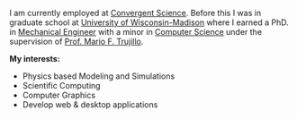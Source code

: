 I am currently employed at [Convergent Science]. Before this I was in graduate school at [University of Wisconsin-Madison] where I earned a PhD. in [Mechanical Engineer](https://www.engr.wisc.edu/department/mechanical-engineering/) with a minor in [Computer Science](https://www.cs.wisc.edu/) under the supervision of [Prof. Mario F. Trujillo].

**My interests:**
* Physics based Modeling and Simulations
* Scientific Computing
* Computer Graphics
* Develop web & desktop applications

[University of Wisconsin-Madison]: https://wisc.edu
[Prof. Mario F. Trujillo]: https://directory.engr.wisc.edu/me/Faculty/Trujillo_Mario/
[Convergent Science]: https://convergecfd.com